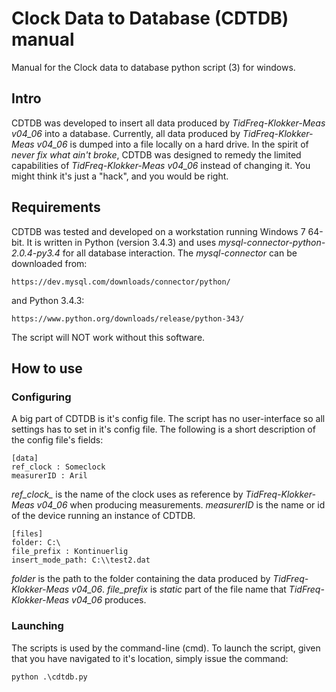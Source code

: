 # Clock Data to Database (CDTDB) manual
Manual for the Clock data to database python script (3) for windows.

## Intro
CDTDB was developed to insert all data produced by *TidFreq-Klokker-Meas v04_06* into a database. Currently, all data produced by *TidFreq-Klokker-Meas v04_06* is dumped into a file locally on a hard drive. In the spirit of *never fix what ain't broke*, CDTDB was designed to remedy the limited capabilities of *TidFreq-Klokker-Meas v04_06* instead of changing it. You might think it's just a "hack", and you would be right.

## Requirements
CDTDB was tested and developed on a workstation running Windows 7 64-bit. It is written in Python (version 3.4.3) and uses *mysql-connector-python-2.0.4-py3.4* for all database interaction. The *mysql-connector* can be downloaded from:

	https://dev.mysql.com/downloads/connector/python/

and Python 3.4.3:

	https://www.python.org/downloads/release/python-343/

The script will NOT work without this software.

## How to use

### Configuring
A big part of CDTDB is it's config file. The script has no user-interface so all settings has to set in it's config file. The following is a short description of the config file's fields:

	[data]
	ref_clock : Someclock
	measurerID : Aril

*ref_clock_* is the name of the clock uses as reference by *TidFreq-Klokker-Meas v04_06* when producing measurements.
*measurerID* is the name or id of the device running an instance of CDTDB. 

	[files]
	folder: C:\
	file_prefix : Kontinuerlig
	insert_mode_path: C:\\test2.dat

*folder* is the path to the folder containing the data produced by *TidFreq-Klokker-Meas v04_06*. 
*file_prefix* is *static* part of the file name that *TidFreq-Klokker-Meas v04_06* produces. 




### Launching
The scripts is used by the command-line (cmd). To launch the script, given that you have navigated to it's location, simply issue the command:

	python .\cdtdb.py
